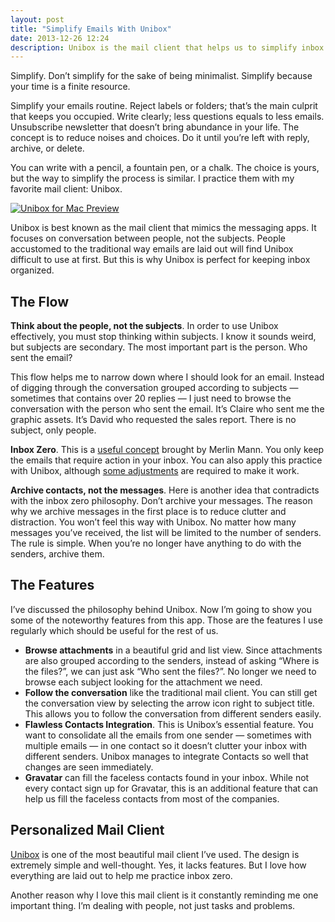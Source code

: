```yaml
---
layout: post
title: "Simplify Emails With Unibox"
date: 2013-12-26 12:24
description: Unibox is the mail client that helps us to simplify inbox and remember the most important element in emails. It’s the people.
---
```


Simplify. Don’t simplify for the sake of being minimalist. Simplify because your time is a finite resource.

Simplify your emails routine.  Reject labels or folders; that’s the main culprit that keeps you occupied. Write clearly; less questions equals to less emails. Unsubscribe newsletter that doesn’t bring abundance in your life. The concept is to reduce noises and choices. Do it until you’re left with reply, archive, or delete.

You can write with a pencil, a fountain pen, or a chalk. The choice is yours, but the way to simplify the process is similar.  I practice them with my favorite mail client: Unibox.

[ ![Unibox for Mac Preview][img] ](http://images.sayzlim.net/2013/12/unibox_preview.jpg "Unibox for Mac Preview")

[img]: http://images.sayzlim.net/2013/12/unibox_preview.jpg "Unibox for Mac Preview"

Unibox is best known as the mail client that mimics the messaging apps. It focuses on conversation between people, not the subjects. People accustomed to the traditional way emails are laid out will find Unibox difficult to use at first. But this is why Unibox is perfect for keeping inbox organized.

## The Flow
**Think about the people, not the subjects**. In order to use Unibox effectively, you must stop thinking within subjects. I know it sounds weird, but subjects are secondary. The most important part is the person. Who sent the email?

This flow helps me to narrow down where I should look for an email. Instead of digging through the conversation grouped according to subjects — sometimes that contains over 20 replies — I just need to browse the conversation with the person who sent the email. It’s Claire who sent me the graphic assets. It’s David who requested the sales report. There is no subject, only people.

**Inbox Zero**. This is a [useful concept][6342-001] brought by Merlin Mann. You only keep the emails that require action in your inbox. You can also apply this practice with Unibox, although [some adjustments][6342-002] are required to make it work.

**Archive contacts, not the messages**. Here is another idea that contradicts with the inbox zero philosophy. Don’t archive your messages. The reason why we archive messages in the first place is to reduce clutter and distraction. You won’t feel this way with Unibox. No matter how many messages you’ve received, the list will be limited to the number of senders. The rule is simple. When you’re no longer have anything to do with the senders, archive them.

## The Features
I’ve discussed the philosophy behind Unibox. Now I’m going to show you some of the noteworthy features from this app. Those are the features I use regularly which should be useful for the rest of us.

- **Browse attachments** in a beautiful grid and list view.  Since attachments are also grouped according to the senders, instead of asking “Where is the files?”, we can just ask “Who sent the files?”. No longer we need to browse each subject looking for the attachment we need.
- **Follow the conversation** like the traditional mail client. You can still get the conversation view  by selecting the arrow icon right to subject title. This allows you to follow the conversation from different senders easily.
- **Flawless Contacts Integration**. This is Unibox’s essential feature. You want to consolidate all the emails from one sender — sometimes with multiple emails — in one contact so it doesn’t clutter your inbox with different senders. Unibox manages to integrate Contacts so well that changes are seen immediately.
- **Gravatar** can fill the faceless contacts found in your inbox. While not every contact sign up for Gravatar, this is an additional feature that can help us fill the faceless contacts from most of the companies.

## Personalized Mail Client
[Unibox][6342-003] is one of the most beautiful mail client I’ve used. The design is extremely simple and well-thought. Yes, it lacks features. But I love how everything are laid out to help me practice inbox zero.

Another reason why I love this mail client is it constantly reminding me one important thing. I’m dealing with people, not just tasks and problems.

[6342-001]: http://inboxzero.com/ "Inbox Zero"
[6342-002]: http://www.uniboxapp.com/faq/organizing-emails/inbox-zero "Inbox Zero - Organizing Emails - FAQs - Unibox"
[6342-003]: https://itunes.apple.com/us/app/unibox/id702816521?mt=12&uo=4&at=11ld6n&ct=unibox "Unibox"